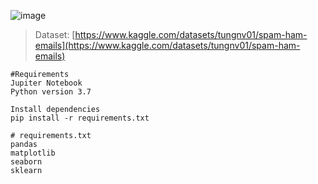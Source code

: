 ![image](https://user-images.githubusercontent.com/61298021/178411867-5818a796-6221-4599-8a04-0a1dc2908668.png)

> Dataset: [https://www.kaggle.com/datasets/tungnv01/spam-ham-emails](https://www.kaggle.com/datasets/tungnv01/spam-ham-emails)

```shell
#Requirements
Jupiter Notebook
Python version 3.7

Install dependencies
pip install -r requirements.txt

# requirements.txt
pandas
matplotlib
seaborn
sklearn
```
